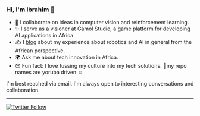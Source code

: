 ### Hi, I'm Ibrahim 👋
 
  * 🤝 I collaborate on ideas in computer vision and reinforcement learning.
  * ✨ I serve as a visioner at Gamol Studio, a game platform  for developing AI applications in Africa.
  * ✍ I [blog](https://ibrahimgbadegesin.blogspot.com/) about my experience about robotics and AI in general from the African perspective.
  * 🌍 Ask me about tech innovation in Africa.
  * 😎 Fun fact: I love fussing my culture into my tech solutions. 🤔my repo names are yoruba driven ☺

I'm best reached via email. I'm always open to interesting conversations and collaboration.

 
---
[![Twitter Follow](https://img.shields.io/twitter/follow/Engrgit?label=Follow&style=social)](https://twitter.com/Engrgit)

